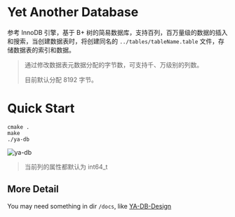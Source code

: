 # Yet Another Database

参考 InnoDB 引擎，基于 B+ 树的简易数据库，支持百列，百万量级的数据的插入和搜索，当创建数据表时，将创建同名的 `../tables/tableName.table` 文件，存储数据表的索引和数据。

> 通过修改数据表元数据分配的字节数，可支持千、万级别的列数。
>
> 目前默认分配 8192 字节。

# Quick Start

```shell
cmake .
make
./ya-db
```

![ya-db](https://happytsing-figure-bed.oss-cn-hangzhou.aliyuncs.com/ya-db/ya-db.png)

> 当前列的属性都默认为 int64_t

## More Detail

You may need something in dir `/docs`, like [YA-DB-Design](docs/YA-DB-Design.md)
